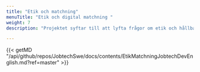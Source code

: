 ```yaml
---
title: "Etik och matchning"
menuTitle: "Etik och digital matchning "
weight: 7
description: "Projektet syftar till att lyfta frågor om etik och hållbarhet kopplat till digital matchning."

---
```


{{< getMD "/api/github/repos/JobtechSwe/docs/contents/EtikMatchningJobtechDevEnglish.md?ref=master" >}} 